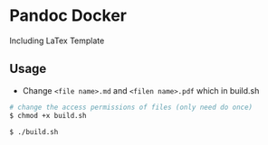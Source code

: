# Pandoc Docker 

Including LaTex Template

## Usage

- Change `<file name>.md` and `<filen name>.pdf` which in build.sh

```bash
# change the access permissions of files (only need do once)
$ chmod +x build.sh

$ ./build.sh
```
